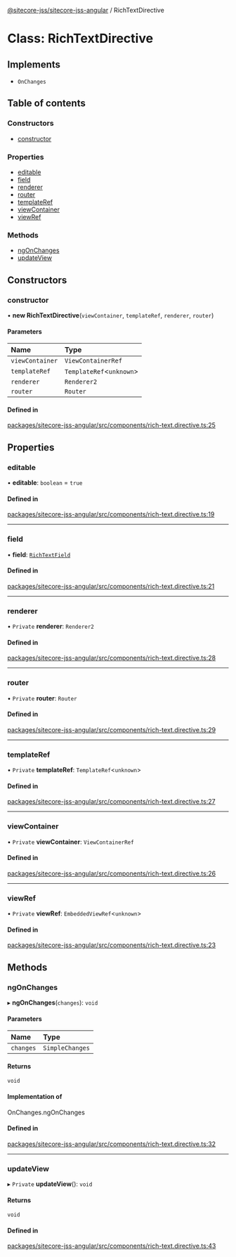 [@sitecore-jss/sitecore-jss-angular](../README.md) / RichTextDirective

# Class: RichTextDirective

## Implements

- `OnChanges`

## Table of contents

### Constructors

- [constructor](RichTextDirective.md#constructor)

### Properties

- [editable](RichTextDirective.md#editable)
- [field](RichTextDirective.md#field)
- [renderer](RichTextDirective.md#renderer)
- [router](RichTextDirective.md#router)
- [templateRef](RichTextDirective.md#templateref)
- [viewContainer](RichTextDirective.md#viewcontainer)
- [viewRef](RichTextDirective.md#viewref)

### Methods

- [ngOnChanges](RichTextDirective.md#ngonchanges)
- [updateView](RichTextDirective.md#updateview)

## Constructors

### constructor

• **new RichTextDirective**(`viewContainer`, `templateRef`, `renderer`, `router`)

#### Parameters

| Name | Type |
| :------ | :------ |
| `viewContainer` | `ViewContainerRef` |
| `templateRef` | `TemplateRef`\<`unknown`\> |
| `renderer` | `Renderer2` |
| `router` | `Router` |

#### Defined in

[packages/sitecore-jss-angular/src/components/rich-text.directive.ts:25](https://github.com/Sitecore/jss/blob/f5e773142/packages/sitecore-jss-angular/src/components/rich-text.directive.ts#L25)

## Properties

### editable

• **editable**: `boolean` = `true`

#### Defined in

[packages/sitecore-jss-angular/src/components/rich-text.directive.ts:19](https://github.com/Sitecore/jss/blob/f5e773142/packages/sitecore-jss-angular/src/components/rich-text.directive.ts#L19)

___

### field

• **field**: [`RichTextField`](../interfaces/RichTextField.md)

#### Defined in

[packages/sitecore-jss-angular/src/components/rich-text.directive.ts:21](https://github.com/Sitecore/jss/blob/f5e773142/packages/sitecore-jss-angular/src/components/rich-text.directive.ts#L21)

___

### renderer

• `Private` **renderer**: `Renderer2`

#### Defined in

[packages/sitecore-jss-angular/src/components/rich-text.directive.ts:28](https://github.com/Sitecore/jss/blob/f5e773142/packages/sitecore-jss-angular/src/components/rich-text.directive.ts#L28)

___

### router

• `Private` **router**: `Router`

#### Defined in

[packages/sitecore-jss-angular/src/components/rich-text.directive.ts:29](https://github.com/Sitecore/jss/blob/f5e773142/packages/sitecore-jss-angular/src/components/rich-text.directive.ts#L29)

___

### templateRef

• `Private` **templateRef**: `TemplateRef`\<`unknown`\>

#### Defined in

[packages/sitecore-jss-angular/src/components/rich-text.directive.ts:27](https://github.com/Sitecore/jss/blob/f5e773142/packages/sitecore-jss-angular/src/components/rich-text.directive.ts#L27)

___

### viewContainer

• `Private` **viewContainer**: `ViewContainerRef`

#### Defined in

[packages/sitecore-jss-angular/src/components/rich-text.directive.ts:26](https://github.com/Sitecore/jss/blob/f5e773142/packages/sitecore-jss-angular/src/components/rich-text.directive.ts#L26)

___

### viewRef

• `Private` **viewRef**: `EmbeddedViewRef`\<`unknown`\>

#### Defined in

[packages/sitecore-jss-angular/src/components/rich-text.directive.ts:23](https://github.com/Sitecore/jss/blob/f5e773142/packages/sitecore-jss-angular/src/components/rich-text.directive.ts#L23)

## Methods

### ngOnChanges

▸ **ngOnChanges**(`changes`): `void`

#### Parameters

| Name | Type |
| :------ | :------ |
| `changes` | `SimpleChanges` |

#### Returns

`void`

#### Implementation of

OnChanges.ngOnChanges

#### Defined in

[packages/sitecore-jss-angular/src/components/rich-text.directive.ts:32](https://github.com/Sitecore/jss/blob/f5e773142/packages/sitecore-jss-angular/src/components/rich-text.directive.ts#L32)

___

### updateView

▸ `Private` **updateView**(): `void`

#### Returns

`void`

#### Defined in

[packages/sitecore-jss-angular/src/components/rich-text.directive.ts:43](https://github.com/Sitecore/jss/blob/f5e773142/packages/sitecore-jss-angular/src/components/rich-text.directive.ts#L43)
